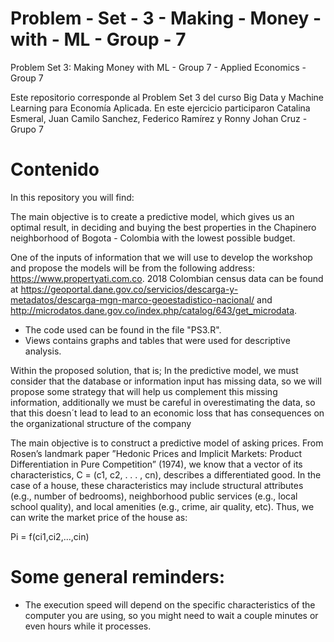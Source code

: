 # Problem - Set - 3 - Making - Money - with - ML - Group - 7
Problem Set 3: Making Money with ML - Group 7 - Applied Economics - Group 7

Este repositorio corresponde al Problem Set 3 del curso Big Data y Machine Learning para Economía Aplicada. En este ejercicio participaron Catalina Esmeral, Juan Camilo Sanchez, Federico Ramírez y Ronny Johan Cruz - Grupo 7

# Contenido

In this repository you will find:

The main objective is to create a predictive model, which gives us an optimal result, in deciding and buying the best properties in the Chapinero neighborhood of Bogota  - Colombia with the lowest possible budget.

One of the inputs of information that we will use to develop the workshop and propose the models will be from the following address: https://www.propertyati.com.co. 2018 Colombian census data can be found at https://geoportal.dane.gov.co/servicios/descarga-y-metadatos/descarga-mgn-marco-geoestadistico-nacional/ and http://microdatos.dane.gov.co/index.php/catalog/643/get_microdata.

-  The code used can be found in the file "PS3.R".
-  Views contains graphs and tables that were used for descriptive analysis.

Within the proposed solution, that is; In the predictive model, we must consider that the database or information input has missing data, so we will propose some strategy that will help us complement this missing information, additionally we must be careful in overestimating the data, so that this doesn´t lead to lead to an economic loss that has consequences on the organizational structure of the company

The main objective is to construct a predictive model of asking prices. From Rosen’s landmark paper ”Hedonic Prices and Implicit Markets: Product Differentiation in Pure Competition” (1974), we know that a vector of its characteristics, C = (c1, c2, . . . , cn), describes a differentiated good.
In the case of a house, these characteristics may include structural attributes (e.g., number of bedrooms), neighborhood public services (e.g., local school quality), and local amenities (e.g., crime, air quality, etc). Thus, we can write the market price of the house as:

Pi = f(ci1,ci2,...,cin)


# Some general reminders: 

-  The execution speed will depend on the specific characteristics of the computer you are using, so you might need to wait a couple minutes or even hours while it processes.

